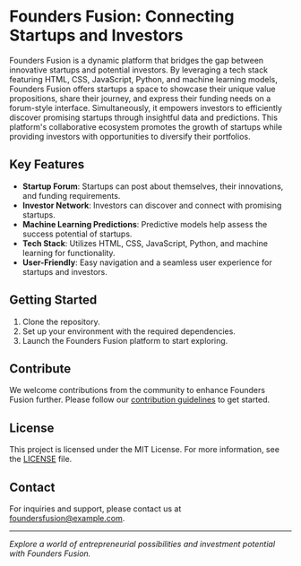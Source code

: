 # Founders Fusion: Connecting Startups and Investors

Founders Fusion is a dynamic platform that bridges the gap between innovative startups and potential investors. By leveraging a tech stack featuring HTML, CSS, JavaScript, Python, and machine learning models, Founders Fusion offers startups a space to showcase their unique value propositions, share their journey, and express their funding needs on a forum-style interface. Simultaneously, it empowers investors to efficiently discover promising startups through insightful data and predictions. This platform's collaborative ecosystem promotes the growth of startups while providing investors with opportunities to diversify their portfolios.

## Key Features

- **Startup Forum**: Startups can post about themselves, their innovations, and funding requirements.
- **Investor Network**: Investors can discover and connect with promising startups.
- **Machine Learning Predictions**: Predictive models help assess the success potential of startups.
- **Tech Stack**: Utilizes HTML, CSS, JavaScript, Python, and machine learning for functionality.
- **User-Friendly**: Easy navigation and a seamless user experience for startups and investors.

## Getting Started

1. Clone the repository.
2. Set up your environment with the required dependencies.
3. Launch the Founders Fusion platform to start exploring.

## Contribute

We welcome contributions from the community to enhance Founders Fusion further. Please follow our [contribution guidelines](CONTRIBUTING.md) to get started.

## License

This project is licensed under the MIT License. For more information, see the [LICENSE](LICENSE) file.

## Contact

For inquiries and support, please contact us at foundersfusion@example.com.

---

*Explore a world of entrepreneurial possibilities and investment potential with Founders Fusion.*
